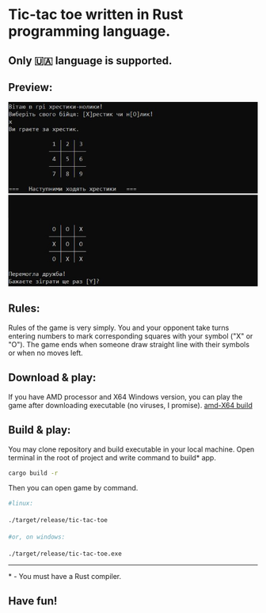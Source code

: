 # Tic-tac toe written in Rust programming language.

## Only 🇺🇦 language is supported.

## Preview:

![image](./resources/game_1.JPG)
![image](./resources/game_2.JPG)


## Rules:
Rules of the game is very simply. You and your opponent take turns entering numbers to mark corresponding squares with your symbol ("X" or "O"). The game ends when someone draw straight line with their symbols or when no moves left.

## Download & play:

If you have AMD processor and X64 Windows version, you can play the game after downloading executable (no viruses, I promise). 
[amd-X64 build](./bin/tic-tac-toe.exe)

## Build & play:

You may clone repository and build executable in your local machine. Open terminal in the root of project and write command to build* app.
```bash
cargo build -r
```
Then you can open game by command.
```bash
#linux:

./target/release/tic-tac-toe

#or, on windows:

./target/release/tic-tac-toe.exe
```

-----
\*  -  You must have a Rust compiler.


## Have fun!
